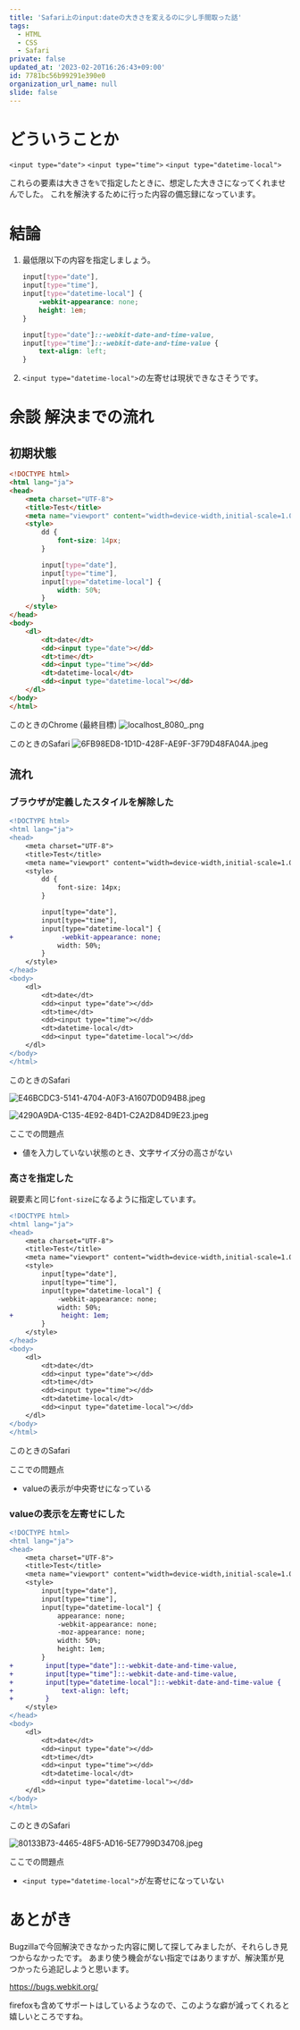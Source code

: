 ```yaml
---
title: 'Safari上のinput:dateの大きさを変えるのに少し手間取った話'
tags:
  - HTML
  - CSS
  - Safari
private: false
updated_at: '2023-02-20T16:26:43+09:00'
id: 7781bc56b99291e390e0
organization_url_name: null
slide: false
---
```

# どういうことか

```<input type="date">```
```<input type="time">```
```<input type="datetime-local">```

これらの要素は大きさを`%`で指定したときに、想定した大きさになってくれませんでした。
これを解決するために行った内容の備忘録になっています。

# 結論

1. 最低限以下の内容を指定しましょう。
    ```css
    input[type="date"],
    input[type="time"],
    input[type="datetime-local"] {
        -webkit-appearance: none;
        height: 1em;
    }

    input[type="date"]::-webkit-date-and-time-value,
    input[type="time"]::-webkit-date-and-time-value {
        text-align: left;
    }
    ```
2. ```<input type="datetime-local">```の左寄せは現状できなさそうです。

# 余談 解決までの流れ

## 初期状態

```html
<!DOCTYPE html>
<html lang="ja">
<head>
    <meta charset="UTF-8">
    <title>Test</title>
    <meta name="viewport" content="width=device-width,initial-scale=1.0">
    <style>
        dd {
            font-size: 14px;
        }

        input[type="date"],
        input[type="time"],
        input[type="datetime-local"] {
            width: 50%;
        }
    </style>
</head>
<body>
    <dl>
        <dt>date</dt>
        <dd><input type="date"></dd>
        <dt>time</dt>
        <dd><input type="time"></dd>
        <dt>datetime-local</dt>
        <dd><input type="datetime-local"></dd>
    </dl>
</body>
</html>
```

このときのChrome (最終目標)
![localhost_8080_.png](https://qiita-image-store.s3.ap-northeast-1.amazonaws.com/0/303228/00717a72-2b68-787c-0c86-8079093b21c8.png)

このときのSafari
![6FB98ED8-1D1D-428F-AE9F-3F79D48FA04A.jpeg](https://qiita-image-store.s3.ap-northeast-1.amazonaws.com/0/303228/951c358c-cdfd-4ba7-ae1a-5e9dfbeed01b.jpeg)


## 流れ

### ブラウザが定義したスタイルを解除した

```diff
<!DOCTYPE html>
<html lang="ja">
<head>
    <meta charset="UTF-8">
    <title>Test</title>
    <meta name="viewport" content="width=device-width,initial-scale=1.0">
    <style>
        dd {
            font-size: 14px;
        }

        input[type="date"],
        input[type="time"],
        input[type="datetime-local"] {
+            -webkit-appearance: none;
            width: 50%;
        }
    </style>
</head>
<body>
    <dl>
        <dt>date</dt>
        <dd><input type="date"></dd>
        <dt>time</dt>
        <dd><input type="time"></dd>
        <dt>datetime-local</dt>
        <dd><input type="datetime-local"></dd>
    </dl>
</body>
</html>
```

このときのSafari

![E46BCDC3-5141-4704-A0F3-A1607D0D94B8.jpeg](https://qiita-image-store.s3.ap-northeast-1.amazonaws.com/0/303228/d6545579-7b1a-2fe8-18de-7b03fa296a8c.jpeg)

![4290A9DA-C135-4E92-84D1-C2A2D84D9E23.jpeg](https://qiita-image-store.s3.ap-northeast-1.amazonaws.com/0/303228/4efe5056-c9e0-d11a-2ce0-6e43592bf1a2.jpeg)




ここでの問題点
- 値を入力していない状態のとき、文字サイズ分の高さがない

### 高さを指定した

親要素と同じ`font-size`になるように指定しています。

```diff
<!DOCTYPE html>
<html lang="ja">
<head>
    <meta charset="UTF-8">
    <title>Test</title>
    <meta name="viewport" content="width=device-width,initial-scale=1.0">
    <style>
        input[type="date"],
        input[type="time"],
        input[type="datetime-local"] {
            -webkit-appearance: none;
            width: 50%;
+            height: 1em;
        }
    </style>
</head>
<body>
    <dl>
        <dt>date</dt>
        <dd><input type="date"></dd>
        <dt>time</dt>
        <dd><input type="time"></dd>
        <dt>datetime-local</dt>
        <dd><input type="datetime-local"></dd>
    </dl>
</body>
</html>
```

このときのSafari

ここでの問題点
- valueの表示が中央寄せになっている

### valueの表示を左寄せにした

```diff
<!DOCTYPE html>
<html lang="ja">
<head>
    <meta charset="UTF-8">
    <title>Test</title>
    <meta name="viewport" content="width=device-width,initial-scale=1.0">
    <style>
        input[type="date"],
        input[type="time"],
        input[type="datetime-local"] {
            appearance: none;
            -webkit-appearance: none;
            -moz-appearance: none;
            width: 50%;
            height: 1em;
        }
+        input[type="date"]::-webkit-date-and-time-value,
+        input[type="time"]::-webkit-date-and-time-value,
+        input[type="datetime-local"]::-webkit-date-and-time-value {
+            text-align: left;
+        }
    </style>
</head>
<body>
    <dl>
        <dt>date</dt>
        <dd><input type="date"></dd>
        <dt>time</dt>
        <dd><input type="time"></dd>
        <dt>datetime-local</dt>
        <dd><input type="datetime-local"></dd>
    </dl>
</body>
</html>
```

このときのSafari

![80133B73-4465-48F5-AD16-5E7799D34708.jpeg](https://qiita-image-store.s3.ap-northeast-1.amazonaws.com/0/303228/92957cad-2e12-cb19-ba25-81986494620b.jpeg)



ここでの問題点
- `<input type="datetime-local">`が左寄せになっていない

# あとがき

Bugzillaで今回解決できなかった内容に関して探してみましたが、それらしき見つからなかったです。
あまり使う機会がない指定ではありますが、解決策が見つかったら追記しようと思います。

https://bugs.webkit.org/

firefoxも含めてサポートはしているようなので、このような癖が減ってくれると嬉しいところですね。
